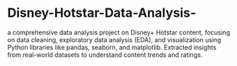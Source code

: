 # Disney-Hotstar-Data-Analysis-
a comprehensive data analysis project on Disney+ Hotstar content, focusing on data cleaning, exploratory data analysis (EDA), and visualization using Python libraries like pandas, seaborn, and matplotlib. Extracted insights from real-world datasets to understand content trends and ratings.
